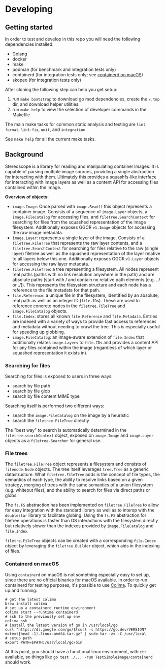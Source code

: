 # Developing

## Getting started

In order to test and develop in this repo you will need the following dependencies installed:
- Golang
- docker
- make
- podman (for benchmark and integration tests only)
- containerd (for integration tests only; see [containerd on macOS](#Containerd_on_macOS))
- skopeo (for integration tests only)

After cloning the following step can help you get setup:
1. run `make bootstrap` to download go mod dependencies, create the `/.tmp` dir, and download helper utilities.
2. run `make help` to view the selection of developer commands in the Makefile

The main make tasks for common static analysis and testing are `lint`, `format`, `lint-fix`, `unit`, and `integration`.

See `make help` for all the current make tasks.

## Background

Stereoscope is a library for reading and manipulating container images. It is capable of parsing multiple image 
sources, providing a single abstraction for interacting with them. Ultimately this provides a squashfs-like 
interface for interacting with image layers as well as a content API for accessing files contained within 
the image.

**Overview of objects:**
- `image.Image`: Once parsed with `image.Read()` this object represents a container image. Consists of a sequence of `image.Layer` objects, a `image.FileCatalog` for accessing files, and `filetree.SearchContext` for searching for files from the squashed representation of the image filesystem. Additionally exposes GGCR `v1.Image` objects for accessing the raw image metadata.
- `image.Layer`: represents a single layer of the image. Consists of a `filetree.FileTree` that represents the raw layer contents, and a `filetree.SearchContext` for searching for files relative to the raw (single layer) filetree as well as the squashed representation of the layer relative to all layers below this one.  Additionally exposes GGCR `v1.Layer` objects for accessing the raw layer metadata.
- `filetree.FileTree`: a tree representing a filesystem. All nodes represent real paths (paths with no link resolution anywhere in the path) and are absolute paths (start with / and contain no relative path elements [e.g. ../ or ./]). This represents the filesystem structure and each node has a reference to the file metadata for that path.
- `file.Reference`: a unique file in the filesystem, identified by an absolute, real path as well as an integer ID (`file.ID`s). These are used to reference concrete nodes in the `filetree.FileTree` and `image.FileCatalog` objects.
- `file.Index`: stores all known `file.Reference` and `file.Metadata`. Entries are indexed with a variety of ways to provide fast access to references and metadata without needing to crawl the tree. This is especially useful for speeding up globbing.
- `image.FileCatalog`:  an image-aware extension of `file.Index` that additionally relates `image.Layers` to `file.IDs` and provides a content API for any files contained within the image (regardless of which layer or squashed representation it exists in). 

### Searching for files

Searching for files is exposed to users in three ways:
- search by file path
- search by file glob
- search by file content MIME type

Searching itself is performed two different ways:
- search the `image.FileCatalog` on the image by a heuristic
- search the `filetree.FileTree` directly

The "best way" to search is automatically determined in the `filetree.searchContext` object, exposed on `image.Image` and `image.Layer` objects as a `filetree.Searcher` for general use.

### File trees

The `filetree.FileTree` object represents a filesystem and consists of `filenode.Node` objects. The tree itself leverages `tree.Tree` as a generic datastructure. What `filetree.FileTree` adds is the concept of file types, the semantics of each type, the ability to resolve links based on a given strategy, merging of trees with the same semantics of a union filesystem (e.g. whiteout files), and the ability to search for files via direct paths or globs. 

The `fs.FS` abstraction has been implemented on `filetree.FileTree` to allow for easy integration with the standard library as well as to interop with the `doublestar` library to facilitate globing. Using the `fs.FS` abstraction for filetree operations is faster than OS interactions with the filesystem directly but relatively slower than the indexes provided by `image.FileCatalog` and `file.Index`.

`filetre.FileTree` objects can be created with a corresponding `file.Index` object by leveraging the `filetree.Builder` object, which aids in the indexing of files. 

### Containerd on macOS

Using `containerd` on macOS is not something especially easy to set up, since there are no official binaries for macOS available.
In order to run containerd for testing purposes, it's possible to use [Colima](https://github.com/abiosoft/colima). To quickly get up and running:
```shell
# get the latest colima
brew install colima
# set up a containerd runtime environment
colima start --runtime containerd
# ssh to the previously set up env
colima ssh
# install the latest version of go in /usr/local/go
curl "https://dl.google.com/go/$(curl -s https://go.dev/VERSION?m=text|head -1).linux-amd64.tar.gz" | sudo tar -zx -C /usr/local
# setup path
export PATH=$PATH:/usr/local/go/bin
```
At this point, you should have a functional linux environment, with `ctr` available,
so things like `go test ./... -run TestSimpleImage/containerd` should work.
